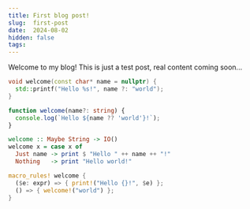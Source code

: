 ```yaml
---
title: First blog post!
slug:  first-post
date:  2024-08-02
hidden: false
tags:
---
```


<!-- markdownlint-disable MD033 -->
<!-- invalid -->
<!-- test log on -->

Welcome to my blog! This is just a test post, real content coming soon...

```cpp
void welcome(const char* name = nullptr) {
  std::printf("Hello %s!", name ?: "world");
}
```

```ts
function welcome(name?: string) {
  console.log(`Hello ${name ?? 'world'}!`);
}
```

<!-- test log off -->

```hs
welcome :: Maybe String -> IO()
welcome x = case x of
  Just name -> print $ "Hello " ++ name ++ "!"
  Nothing   -> print "Hello world!"
```

<!-- test log -->

```rust
macro_rules! welcome {
  ($e: expr) => { print!("Hello {}!", $e) };
  () => { welcome!("world") };
}
```
